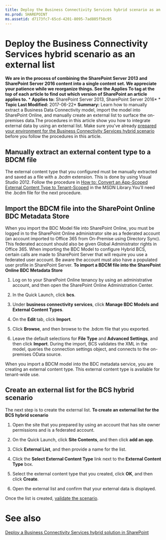 ```yaml
---
title: Deploy the Business Connectivity Services hybrid scenario as an external list
ms.prod: SHAREPOINT
ms.assetid: d7173fc7-65cd-4201-8095-7ad805f50c95
---
```



# Deploy the Business Connectivity Services hybrid scenario as an external list
 **We are in the process of combining the SharePoint Server 2013 and SharePoint Server 2016 content into a single content set. We appreciate your patience while we reorganize things. See the Applies To tag at the top of each article to find out which version of SharePoint an article applies to.** * **Applies to:** SharePoint Server 2013, SharePoint Server 2016*  * **Topic Last Modified:** 2017-06-22* **Summary:** Learn how to manually extract a Business Data Connectivity model, import the model into SharePoint Online, and manually create an external list to surface the on-premises data.The procedures in this article show you how to integrate external data by using an external list. Make sure you've already  [prepared your environment for the Business Connectivity Services hybrid scenario](html/prepare-your-environment-for-the-business-connectivity-services-hybrid-scenario.md) before you follow the procedures in this article.
## Manually extract an external content type to a BDCM file

The external content type that you configured must be manually extracted and saved as a file with a  *.bcdm*  extension. This is done by using Visual Studio 2012. Follow the procedure in [How to: Convert an App-Scoped External Content Type to Tenant-Scoped](https://go.microsoft.com/fwlink/?LinkId=290983) in the MSDN Library.You'll need the .bcdm file for the next procedure.
## Import the BDCM file into the SharePoint Online BDC Metadata Store

When you import the BDC Model file into SharePoint Online, you must be logged in to the SharePoint Online administrator site as a federated account (an account imported to Office 365 from On-Premise using Directory Sync). This federated account should also be given Global Administrator rights in Office 365. When importing the BDC Model to configure Hybrid BCS, certain calls are made to SharePoint Server that will require you use a federated user account. Be aware the account must also have a populated user profile in SharePoint Server. **To import a BDCM file into the SharePoint Online BDC Metadata Store**
1. Log on to your SharePoint Online tenancy by using an administrative account, and then open the SharePoint Online Administration Center.
    
  
2. In the Quick Launch, click **bcs**.
    
  
3. Under **business connectivity services**, click **Manage BDC Models and External Content Types**.
    
  
4. On the **Edit** tab, click **Import**.
    
  
5. Click **Browse**, and then browse to the .bdcm file that you exported.
    
  
6. Leave the default selections for **File Type** and **Advanced Settings**, and then click **Import**. During the import, BCS validates the XML in the model, queries the connection settings object, and connects to the on-premises OData source.
    
  
When you import a BDCM model into the BDC metadata service, you are creating an external content type. This external content type is available for tenant-wide use.
## Create an external list for the BCS hybrid scenario

The next step is to create the external list. **To create an external list for the BCS hybrid scenario**
1. Open the site that you prepared by using an account that has site owner permissions and is a federated account.
    
  
2. On the Quick Launch, click **Site Contents**, and then click **add an app**.
    
  
3. Click **External List**, and then provide a name for the list.
    
  
4. Click the **Select External Content Type** link next to the **External Content Type** box.
    
  
5. Select the external content type that you created, click **OK**, and then click **Create**.
    
  
6. Open the external list and confirm that your external data is displayed.
    
  
Once the list is created,  [validate the scenario](html/validate-the-business-connectivity-services-hybrid-scenario.md).
# See also

#### 

 [Deploy a Business Connectivity Services hybrid solution in SharePoint](html/deploy-a-business-connectivity-services-hybrid-solution-in-sharepoint.md)
  
    
    

  
    
    

